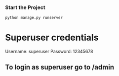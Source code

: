 ### Start the Project

```bash
python manage.py runserver
```

# Superuser credentials 

Username: superuser
Password: 12345678

## To login as superuser go to /admin 
